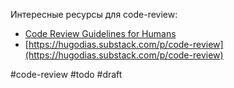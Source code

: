 Интересные ресурсы для code-review:

- [Code Review Guidelines for Humans](https://phauer.com/2018/code-review-guidelines/)
- [https://hugodias.substack.com/p/code-review](https://hugodias.substack.com/p/code-review)

#code-review #todo
#draft